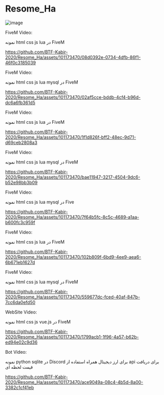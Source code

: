 # Resome_Ha

![image](https://github.com/BTF-Kabir-2020/Resome_Ha/assets/101173470/6ddf605f-9128-42d0-a084-12854c2534d4)




FiveM Video:

نمونه html css js lua در FiveM

https://github.com/BTF-Kabir-2020/Resome_Ha/assets/101173470/08d0392e-0734-4dfb-86f1-46f0c3185039





FiveM Video:

نمونه html css js lua mysql در FiveM

https://github.com/BTF-Kabir-2020/Resome_Ha/assets/101173470/02af5cce-bddb-4cf4-b96d-dc6a6fb361d5





FiveM Video:

نمونه html css js lua در FiveM

https://github.com/BTF-Kabir-2020/Resome_Ha/assets/101173470/1f1d826f-bff2-48ec-9d71-d69ceb2808a3







FiveM Video:

نمونه html css js lua mysql در FiveM

https://github.com/BTF-Kabir-2020/Resome_Ha/assets/101173470/bae11947-3217-4504-9dc6-b52e98bb3b09






FiveM Video:

نمونه html css js lua mysql در Five

https://github.com/BTF-Kabir-2020/Resome_Ha/assets/101173470/7f64b5fc-8c5c-4689-a1aa-b600fc3c959f





FiveM Video:

نمونه html css js lua در FiveM


https://github.com/BTF-Kabir-2020/Resome_Ha/assets/101173470/102b809f-6bd9-4ee9-aea6-6b671eb1627d






FiveM Video:

نمونه html css js lua mysql در FiveM


https://github.com/BTF-Kabir-2020/Resome_Ha/assets/101173470/559677dc-fced-40af-847b-7cc6da0efd50






WebSite Video:

نمونه html css js vue.js در FiveM

https://github.com/BTF-Kabir-2020/Resome_Ha/assets/101173470/1799acb1-1f96-4a57-b62b-ed94e02c9d36






Bot Video:

نمونه python sqlite در Discord برای ارز دیجیتال همراه استفاده از api برای دریافت قیمت لحظه ای

https://github.com/BTF-Kabir-2020/Resome_Ha/assets/101173470/ace9049a-08c4-4b5d-8a00-3382c1cf41eb





